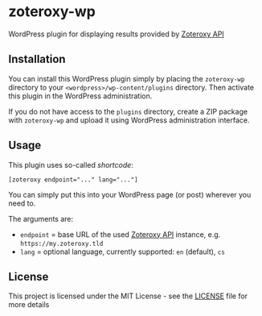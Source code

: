 # zoteroxy-wp

WordPress plugin for displaying results provided by [Zoteroxy API](https://github.com/CCMi-FIT/zoteroxy)

## Installation

You can install this WordPress plugin simply by placing the `zoteroxy-wp` directory
to your `<wordpress>/wp-content/plugins` directory. Then activate this plugin
in the WordPress administration.

If you do not have access to the `plugins` directory, create a ZIP package with
`zoteroxy-wp` and upload it using WordPress administration interface.

## Usage

This plugin uses so-called *shortcode*:

```
[zoteroxy endpoint="..." lang="..."]
```

You can simply put this into your WordPress page (or post) wherever you need to.

The arguments are:

* `endpoint` = base URL of the used [Zoteroxy API](https://github.com/CCMi-FIT/zoteroxy) instance, e.g. `https://my.zoteroxy.tld`
* `lang` = optional language, currently supported: `en` (default), `cs`

## License

This project is licensed under the MIT License - see the [LICENSE](LICENSE)
file for more details
